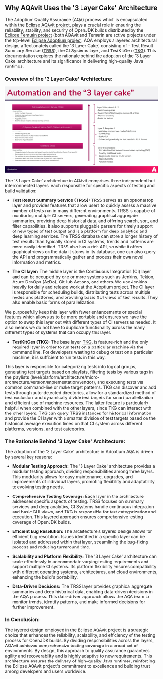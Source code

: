 ## Why AQAvit Uses the '3 Layer Cake' Architecture

The Adoptium Quality Assurance (AQA) process which is encapsulated within the [Eclipse AQAvit project](https://projects.eclipse.org/projects/adoptium.aqavit), plays a crucial role in ensuring the reliability, stability, and security of OpenJDK builds distributed by the [Eclipse Temurin project](https://projects.eclipse.org/projects/adoptium.temurin) (both AQAvit and Temurin are active projects under the top-level [Eclipse Adoptium project](https://projects.eclipse.org/projects/adoptium).  AQA employs a layered architectural design, affectionately called the '3 Layer Cake', consisting of - Test Result Summary Service ([TRSS](https://github.com/adoptium/aqa-test-tools/tree/master/TestResultSummaryService)), the CI Systems layer, and TestKitGen ([TKG](https://github.com/adoptium/TKG)). This documentation explores the rationale behind the adoption of the '3 Layer Cake' architecture and its significance in delivering high-quality Java runtimes.

### Overview of the '3 Layer Cake' Architecture:

![LayeredDesign_3LayerCake](../diagrams/LayeredDesign_3LayerCake.jpg)

The '3 Layer Cake' architecture in AQAvit comprises three independent but interconnected layers, each responsible for specific aspects of testing and build validation:

- **Test Result Summary Service (TRSS):** TRSS serves as an optional top layer and provides features that allow users to quickly assess a massive number of tests run in many different environments.  TRSS is capable of monitoring multiple CI servers, generating graphical aggregate summaries, providing deep historical data, and offering search, sort, and filter capabilities. It also supports pluggable parsers for timely support of new types of test output and is a platform for deep analytics and deep learning services.  The TRSS database can store a longer history of test results than typically stored in CI systems, trends and patterns are more easily identified.  TRSS also has a rich API, so while it offers graphical views on the data it stores in its database, one can also query the API and programmatically gather and process their own novel information and metrics.

- **The CI layer:** The middle layer is the Continuous Integration (CI) layer and can be occupied by one or more systems such as Jenkins, Tekton, Azure DevOps (AzDo), GitHub Actions, and others.  We use Jenkins heavily for daily and release work at the Adoptium project.  The CI layer is responsible for scheduling builds, distributing tests across multiple nodes and platforms, and providing basic GUI views of test results. They also enable basic forms of parallelization.  

We purposefully keep this layer with fewer enhancements or special features which allows us to be more portable and ensures we have the option to swap this layer out with different types of CI servers as needed.  It also means we do not have to duplicate functionality across the many different types of systems that can occupy this layer.

- **TestKitGen (TKG):** The base layer, [TKG](https://github.com/adoptium/TKG), is feature-rich and the only required layer in order to run tests on a particular machine via the command line.  For developers wanting to debug or test on a particular machine, it is sufficient to run tests in this way.

This layer is responsible for categorizing tests into logical groups, generating test targets based on playlists, filtering tests by various tags in the playlists (level/platform/architecture/micro-architecture/version/implementation/vendor), and executing tests via common command-line or make target patterns. TKG can discover and add tests through auto-detected directories, allow for a standardized method of test exclusion, and dynamically divide test targets for smart parallelization and efficient use of machine resources.  The latter feature is particularly helpful when combined with the other layers, since TKG can interact with the other layers.  TKG can query TRSS instances for historical information and provide the CI layer with a smarter division of test targets based on the historical average execution times on that CI system across different platforms, versions, and test categories.

### The Rationale Behind '3 Layer Cake' Architecture:

The adoption of the '3 Layer Cake' architecture in Adoptium AQA is driven by several key reasons:

- **Modular Testing Approach:** The '3 Layer Cake' architecture provides a modular testing approach, dividing responsibilities among three layers. This modularity allows for easy maintenance, upgrades, and improvements of individual layers, promoting flexibility and adaptability to evolving testing needs.

- **Comprehensive Testing Coverage:** Each layer in the architecture addresses specific aspects of testing. TRSS focuses on summary services and deep analytics, CI Systems handle continuous integration and basic GUI views, and TKG is responsible for test categorization and execution. This layered approach ensures comprehensive testing coverage of OpenJDK builds.

- **Efficient Bug Resolution:** The architecture's layered design allows for efficient bug resolution. Issues identified in a specific layer can be isolated and addressed within that layer, streamlining the bug-fixing process and reducing turnaround time.

- **Scalability and Platform Flexibility:** The '3 Layer Cake' architecture can scale effortlessly to accommodate varying testing requirements and support multiple CI systems. Its platform flexibility ensures compatibility with different operating systems, architectures, and cloud environments, enhancing the build's portability.

- **Data-Driven Decisions:** The TRSS layer provides graphical aggregate summaries and deep historical data, enabling data-driven decisions in the AQA process. This data-driven approach allows the AQA team to monitor trends, identify patterns, and make informed decisions for further improvement.

### In Conclusion:
The layered design employed in the Eclipse AQAvit project is a strategic choice that enhances the reliability, scalability, and efficiency of the testing process for OpenJDK builds. By dividing responsibilities across the layers, AQAvit achieves comprehensive testing coverage in a broad set of environments.  By design, this approach to quality assurance guarantees agility and recoverability and is highly adaptive to new requirements. This architecture ensures the delivery of high-quality Java runtimes, reinforcing the Eclipse AQAvit project's commitment to excellence and building trust among developers and users worldwide.